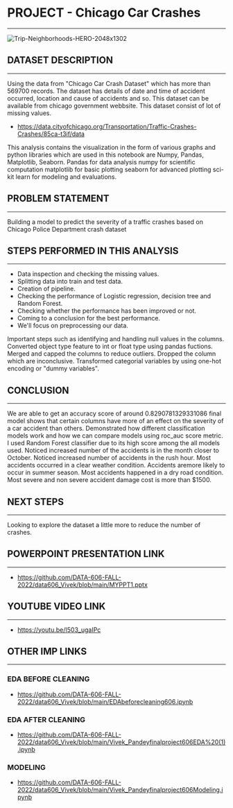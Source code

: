 # PROJECT - Chicago Car Crashes
_____________________________________________________________________________________________________________

![Trip-Neighborhoods-HERO-2048x1302](https://user-images.githubusercontent.com/78184393/208225930-5e04d211-e896-4ede-b0a3-74dd803726ac.jpg)


## DATASET DESCRIPTION
______________________________________________________________________________________________________________
Using the data from "Chicago Car Crash Dataset" which has  more than 569700 records. The dataset has details of date and time of accident occurred, location and cause of accidents and so. This dataset can be available from chicago government webbsite. This dataset consist of lot of missing values.
- https://data.cityofchicago.org/Transportation/Traffic-Crashes-Crashes/85ca-t3if/data

This analysis contains the visualization in the form of various graphs and python libraries which are used in this notebook are Numpy, Pandas, Matplotlib, Seaborn. Pandas for data analysis numpy for scientific computation matplotlib for basic plotting seaborn for advanced plotting sci-kit learn for modeling and evaluations.

## PROBLEM STATEMENT
________________________________________________________________________________________________________________
Building a model to predict the severity of a traffic crashes based on Chicago Police Department crash dataset

## STEPS PERFORMED IN THIS ANALYSIS
_________________________________________________________________________________________________________________
- Data inspection and checking the missing values.
- Splitting data into train and test data.
- Creation of pipeline.
- Checking the performance of Logistic regression, decision tree and Random Forest.
- Checking whether the performance has been improved or not.
- Coming to a conclusion for the best performance.
- We'll focus on preprocessing our data.

Important steps such as identifying and handling null values in the columns. Converted object type feature to int or float type using pandas fuctions. Merged and capped the columns to reduce outliers. Dropped the column which are inconclusive. Transformed categorial variables by using one-hot encoding or "dummy variables".

## CONCLUSION
________________________________________________________________________________________________________________
We are able to get an accuracy score of around 0.8290781329331086 final model shows that certain columns have more of an effect on the severity of a car accident than others. Demonstrated how different classification models work and how we can compare models using roc_auc score metric. I used Random Forest classifier due to its high score among the all models used.
Noticed increased number of the accidents is in the month closer to  October. Noticed increased number of accidents in the rush hour. Most accidents occurred in a clear weather condition. Accidents aremore likely to occur in summer season. Most accidents happened in a dry road condition. Most severe and non severe accident damage cost is more than $1500.

## NEXT STEPS
_______________________________________________________________________________________________________________
Looking to explore the dataset a little more to reduce the number of crashes.

## POWERPOINT PRESENTATION LINK
________________________________________________________________________________________________________________
- https://github.com/DATA-606-FALL-2022/data606_Vivek/blob/main/MYPPT1.pptx

## YOUTUBE VIDEO LINK
_____________________________________________________________________________________________________________________________
- https://youtu.be/I503_ugaIPc

## OTHER IMP LINKS
____________________________________________________________________________________________________________________________
### EDA BEFORE CLEANING
- https://github.com/DATA-606-FALL-2022/data606_Vivek/blob/main/EDAbeforecleaning606.ipynb

### EDA AFTER CLEANING
- https://github.com/DATA-606-FALL-2022/data606_Vivek/blob/main/Vivek_Pandeyfinalproject606EDA%20(1).ipynb

### MODELING
- https://github.com/DATA-606-FALL-2022/data606_Vivek/blob/main/Vivek_Pandeyfinalproject606Modeling.ipynb
